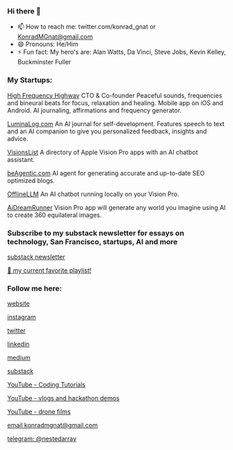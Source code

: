 ### Hi there 👋

- 📫 How to reach me: twitter.com/konrad_gnat or KonradMGnat@gmail.com
- 😄 Pronouns: He/Him
- ⚡ Fun fact: My hero's are: Alan Watts, Da Vinci, Steve Jobs, Kevin Kelley, Buckminster Fuller

### My Startups:

[High Frequency Highway](https://highfrequencyhw.com)
CTO & Co-founder
Peaceful sounds, frequencies and bineural beats for focus, relaxation and healing. Mobile app on iOS and Android. AI journaling, affirmations and frequency generator.

[LuminaLog.com](https://luminalog.com)
An AI journal for self-development. Features speech to text and an AI companion to give you personalized feedback, insights and advice.

[VisionsList](https://visionslist.com)
A directory of Apple Vision Pro apps with an AI chatbot assistant.

[beAgentic.com](https://beagentic.com)
AI agent for generating accurate and up-to-date SEO optimized blogs.

[OfflineLLM](https://apps.apple.com/us/app/offlinellm/id6478590762)
An AI chatbot running locally on your Vision Pro.

[AiDreamRunner](https://apps.apple.com/us/app/aidreamrunner42/id6478180706)
Vision Pro app will generate any world you imagine using AI to create 360 equilateral images.



### Subscribe to my substack newsletter for essays on technology, San Francisco, startups, AI and more

[substack newsletter](https://0xmakereth.substack.com/)




[🎵 my current favorite playlist!](https://open.spotify.com/playlist/1fuW83lvB2Hp0YJpT4iUgX?si=c6c6310af751478c)



### Follow me here:

[website](https://konradgnat.com)

[instagram](https://instagram.com/konradgnat)

[twitter](https://twitter.com/konrad_gnat)

[linkedin](https://linkedin.com/in/konrad-gnat)

[medium](https://medium.com/@konradmgnat)

[substack](https://0xmakereth.substack.com/)

[YouTube - Coding Tutorials](https://www.youtube.com/@KonradsCodingTutorials)

[YouTube - vlogs and hackathon demos](https://www.youtube.com/channel/UCfPanjIDA2y3TuZasqYO-Ag)

[YouTube - drone films](https://www.youtube.com/channel/UCUIFdez2IItVFaDTJQyPywg/videos)

[email konradmgnat@gmail.com](mailto:konradmgnat@gmail.com)

[telegram: @nestedarray](https://t.me/nestedarray)


<!--
**kon-rad/kon-rad** is a ✨ _special_ ✨ repository because its `README.md` (this file) appears on your GitHub profile.

Here are some ideas to get you started:

- 🔭 I’m currently working on ...
- 🌱 I’m currently learning ...
- 👯 I’m looking to collaborate on ...
- 🤔 I’m looking for help with ...
- 💬 Ask me about ...
- 📫 How to reach me: ...
- 😄 Pronouns: ...
- ⚡ Fun fact: ...
-->
